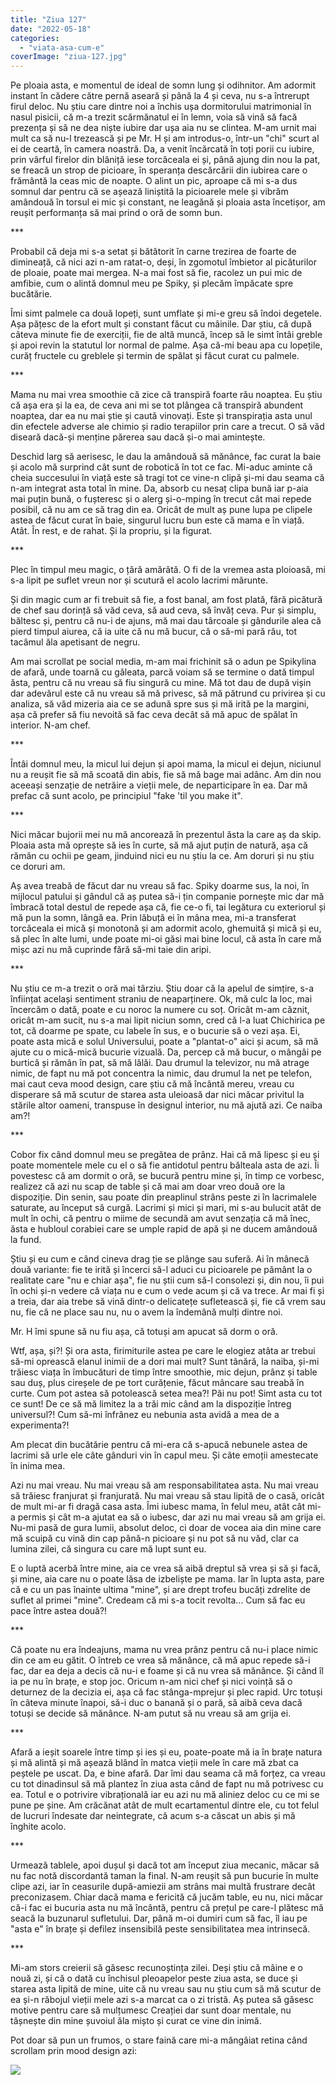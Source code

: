 ```yaml
---
title: "Ziua 127"
date: "2022-05-18"
categories: 
  - "viata-asa-cum-e"
coverImage: "ziua-127.jpg"
---
```


Pe ploaia asta, e momentul de ideal de somn lung și odihnitor. Am adormit instant în cădere către pernă aseară și până la 4 și ceva, nu s-a întrerupt firul deloc. Nu știu care dintre noi a închis ușa dormitorului matrimonial în nasul pisicii, că m-a trezit scărmănatul ei în lemn, voia să vină să facă prezența și să ne dea niște iubire dar ușa aia nu se clintea. M-am urnit mai mult ca să nu-l trezească și pe Mr. H și am introdus-o, într-un "chi" scurt al ei de ceartă, în camera noastră. Da, a venit încărcată în toți porii cu iubire, prin vârful firelor din blăniță iese torcăceala ei și, până ajung din nou la pat, se freacă un strop de picioare, în speranța descărcării din iubirea care o frământă la ceas mic de noapte. O alint un pic, aproape că mi s-a dus somnul dar pentru că se așează liniștită la picioarele mele și vibrăm amândouă în torsul ei mic și constant, ne leagănă și ploaia asta încetișor, am reușit performanța să mai prind o oră de somn bun. 

\*\*\*

Probabil că deja mi s-a setat și bătătorit în carne trezirea de foarte de dimineață, că nici azi n-am ratat-o, deși, în zgomotul îmbietor al picăturilor de ploaie, poate mai mergea. N-a mai fost să fie, racolez un pui mic de amfibie, cum o alintă domnul meu pe Spiky, și plecăm împăcate spre bucătărie.

Îmi simt palmele ca două lopeți, sunt umflate și mi-e greu să îndoi degetele. Așa pățesc de la efort mult și constant făcut cu mâinile. Dar știu, că după câteva minute fie de exerciții, fie de altă muncă, încep să le simt întâi greble și apoi revin la statutul lor normal de palme. Așa că-mi beau apa cu lopețile, curăț fructele cu greblele și termin de spălat și făcut curat cu palmele. 

\*\*\*

Mama nu mai vrea smoothie că zice că transpiră foarte rău noaptea. Eu știu că așa era și la ea, de ceva ani mi se tot plângea că transpiră abundent noaptea, dar ea nu mai știe și caută vinovați. Este și transpirația asta unul din efectele adverse ale chimio și radio terapiilor prin care a trecut. O să văd diseară dacă-și menține părerea sau dacă și-o mai amintește.

Deschid larg să aerisesc, le dau la amândouă să mănânce, fac curat la baie și acolo mă surprind cât sunt de robotică în tot ce fac. Mi-aduc aminte că cheia succesului în viață este să tragi tot ce vine-n clipă și-mi dau seama că n-am integrat asta total în mine. Da, absorb cu nesaț clipa bună iar p-aia mai puțin bună, o fușteresc și o alerg și-o-mping în trecut cât mai repede posibil, că nu am ce să trag din ea. Oricât de mult aș pune lupa pe clipele astea de făcut curat în baie, singurul lucru bun este că mama e în viață. Atât. În rest, e de rahat. Și la propriu, și la figurat.

\*\*\*

Plec în timpul meu magic, o țâră amărâtă. O fi de la vremea asta ploioasă, mi s-a lipit pe suflet vreun nor și scutură el acolo lacrimi mărunte. 

Și din magic cum ar fi trebuit să fie, a fost banal, am fost plată, fără picătură de chef sau dorință să văd ceva, să aud ceva, să învăț ceva. Pur și simplu, băltesc și, pentru că nu-i de ajuns, mă mai dau târcoale și gândurile alea că pierd timpul aiurea, că ia uite că nu mă bucur, că o să-mi pară rău, tot tacâmul ăla apetisant de negru.

Am mai scrollat pe social media, m-am mai frichinit să o adun pe Spikylina de afară, unde toarnă cu găleata, parcă voiam să se termine o dată timpul ăsta, pentru că nu vreau să fiu singură cu mine. Mă tot dau de după vișin dar adevărul este că nu vreau să mă privesc, să mă pătrund cu privirea și cu analiza, să văd mizeria aia ce se adună spre sus și mă irită pe la margini, așa că prefer să fiu nevoită să fac ceva decât să mă apuc de spălat în interior. N-am chef.

\*\*\*

Întâi domnul meu, la micul lui dejun și apoi mama, la micul ei dejun, niciunul nu a reușit fie să mă scoată din abis, fie să mă bage mai adânc. Am din nou aceeași senzație de netrăire a vieții mele, de neparticipare în ea. Dar mă prefac că sunt acolo, pe principiul "fake 'til you make it". 

\*\*\*

Nici măcar bujorii mei nu mă ancorează în prezentul ăsta la care aș da skip. Ploaia asta mă oprește să ies în curte, să mă ajut puțin de natură, așa că rămân cu ochii pe geam, jinduind nici eu nu știu la ce. Am doruri și nu știu ce doruri am.

Aș avea treabă de făcut dar nu vreau să fac. Spiky doarme sus, la noi, în mijlocul patului și gândul că aș putea să-i țin companie pornește mic dar mă îmbracă total destul de repede așa că, fie ce-o fi, tai legătura cu exteriorul și mă pun la somn, lângă ea. Prin lăbuță ei în mâna mea, mi-a transferat torcăceala ei mică și monotonă și am adormit acolo, ghemuită și mică și eu, să plec în alte lumi, unde poate mi-oi găsi mai bine locul, că asta în care mă mișc azi nu mă cuprinde fără să-mi taie din aripi.

\*\*\*

Nu știu ce m-a trezit o oră mai târziu. Știu doar că la apelul de simțire, s-a înființat același sentiment straniu de neaparținere. Ok, mă culc la loc, mai încercăm o dată, poate e cu noroc la numere cu soț. Oricât m-am căznit, oricât m-am sucit, nu s-a mai lipit niciun somn, cred că l-a luat Chichirica pe tot, că doarme pe spate, cu labele în sus, e o bucurie să o vezi așa. Ei, poate asta mică e solul Universului, poate a "plantat-o" aici și acum, să mă ajute cu o mică-mică bucurie vizuală. Da, percep că mă bucur, o mângâi pe burtică și rămân în pat, să mă lălăi. Dau drumul la televizor, nu mă atrage nimic, de fapt nu mă pot concentra la nimic, dau drumul la net pe telefon, mai caut ceva mood design, care știu că mă încântă mereu, vreau cu disperare să mă scutur de starea asta uleioasă dar nici măcar privitul la stările altor oameni, transpuse în designul interior, nu mă ajută azi. Ce naiba am?! 

\*\*\*

Cobor fix când domnul meu se pregătea de prânz. Hai că mă lipesc și eu și poate momentele mele cu el o să fie antidotul pentru bălteala asta de azi. Îi povestesc că am dormit o oră, se bucură pentru mine și, în timp ce vorbesc, realizez că azi nu scap de table și că mai am doar vreo două ore la dispoziție. Din senin, sau poate din preaplinul strâns peste zi în lacrimalele saturate, au început să curgă. Lacrimi și mici și mari, mi s-au bulucit atât de mult în ochi, că pentru o miime de secundă am avut senzația că mă înec, ăsta e hubloul corabiei care se umple rapid de apă și ne ducem amândouă la fund. 

Știu și eu cum e când cineva drag ție se plânge sau suferă. Ai în mânecă două variante: fie te irită și încerci să-l aduci cu picioarele pe pământ la o realitate care "nu e chiar așa", fie nu știi cum să-l consolezi și, din nou, îi pui în ochi și-n vedere că viața nu e cum o vede acum și că va trece. Ar mai fi și a treia, dar aia trebe să vină dintr-o delicatețe sufletească și, fie că vrem sau nu, fie că ne place sau nu, nu o avem la îndemână mulți dintre noi. 

Mr. H îmi spune să nu fiu așa, că totuși am apucat să dorm o oră. 

Wtf, așa, și?! Și ora asta, firimiturile astea pe care le elogiez atâta ar trebui să-mi oprească elanul inimii de a dori mai mult? Sunt tânără, la naiba, și-mi trăiesc viața în îmbucături de timp între smoothie, mic dejun, prânz și table sau duș, plus cireșele de pe tort curățenie, făcut mâncare sau treabă în curte. Cum pot astea să potolească setea mea?! Păi nu pot! Simt asta cu tot ce sunt! De ce să mă limitez la a trăi mic când am la dispoziție întreg universul?! Cum să-mi înfrânez eu nebunia asta avidă a mea de a experimenta?!

Am plecat din bucătărie pentru că mi-era că s-apucă nebunele astea de lacrimi să urle ele câte gânduri vin în capul meu. Și câte emoții amestecate în inima mea.

Azi nu mai vreau. Nu mai vreau să am responsabilitatea asta. Nu mai vreau să trăiesc franjurat și franjurată. Nu mai vreau să stau lipită de o casă, oricât de mult mi-ar fi dragă casa asta. Îmi iubesc mama, în felul meu, atât cât mi-a permis și cât m-a ajutat ea să o iubesc, dar azi nu mai vreau să am grija ei. Nu-mi pasă de gura lumii, absolut deloc, ci doar de vocea aia din mine care mă scuipă cu vină din cap până-n picioare și nu pot să nu văd, clar ca lumina zilei, că singura cu care mă lupt sunt eu. 

E o luptă acerbă între mine, aia ce vrea să aibă dreptul să vrea și să și facă, și mine, aia care nu o poate lăsa de izbeliște pe mama. Iar în lupta asta, pare că e cu un pas înainte ultima "mine", și are drept trofeu bucăți zdrelite de suflet al primei "mine". Credeam că mi s-a tocit revolta… Cum să fac eu pace între astea două?!

\*\*\*

Că poate nu era îndeajuns, mama nu vrea prânz pentru că nu-i place nimic din ce am eu gătit. O întreb ce vrea să mănânce, că mă apuc repede să-i fac, dar ea deja a decis că nu-i e foame și că nu vrea să mănânce. Și când îl ia pe nu în brațe, e stop joc. Oricum n-am nici chef și nici voință să o deturnez de la decizia ei, așa că fac stânga-mprejur și plec rapid. Urc totuși în câteva minute înapoi, să-i duc o banană și o pară, să aibă ceva dacă totuși se decide să mănânce. N-am putut să nu vreau să am grija ei.

\*\*\*

Afară a ieșit soarele între timp și ies și eu, poate-poate mă ia în brațe natura și mă alintă și mă așează blând în matca vieții mele în care mă zbat ca peștele pe uscat. Da, e bine afară. Dar îmi dau seama că mă forțez, ca vreau cu tot dinadinsul să mă plantez în ziua asta când de fapt nu mă potrivesc cu ea. Totul e o potrivire vibrațională iar eu azi nu mă aliniez deloc cu ce mi se pune pe șine. Am crăcănat atât de mult ecartamentul dintre ele, cu tot felul de lucruri îndesate dar neintegrate, că acum s-a căscat un abis și mă înghite acolo. 

\*\*\*

Urmează tablele, apoi dușul și dacă tot am început ziua mecanic, măcar să nu fac notă discordantă taman la final. N-am reușit să pun bucurie în multe clipe azi, iar în ceasurile după-amiezii am strâns mai multă frustrare decât preconizasem. Chiar dacă mama e fericită că jucăm table, eu nu, nici măcar că-i fac ei bucuria asta nu mă încântă, pentru că prețul pe care-l plătesc mă seacă la buzunarul sufletului. Dar, până m-oi dumiri cum să fac, îl iau pe "asta e" în brațe și defilez insensibilă peste sensibilitatea mea intrinsecă.

\*\*\*

Mi-am stors creierii să găsesc recunoștința zilei. Deși știu că mâine e o nouă zi, și că o dată cu închisul pleoapelor peste ziua asta, se duce și starea asta lipită de mine, uite că nu vreau sau nu știu cum să mă scutur de ea și-n răbojul vieții mele azi s-a marcat ca o zi tristă. Aș putea să găsesc motive pentru care să mulțumesc Creației dar sunt doar mentale, nu tâșnește din mine șuvoiul ăla mișto și curat ce vine din inimă.

Pot doar să pun un frumos, o stare faină care mi-a mângâiat retina când scrollam prin mood design azi:

![](images/mood.jpeg)

